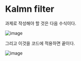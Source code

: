 # Kalmn filter

과제로 작성해야 할 것은 다음 수식이다.



![image](https://user-images.githubusercontent.com/12128784/114885584-c039ac00-9e41-11eb-9cd6-814048919ca5.png)

그리고 이것을 코드에 적용하면 끝이다.

![image](https://user-images.githubusercontent.com/12128784/114897857-9b970180-9e4c-11eb-89ec-a16330c955e8.png)

